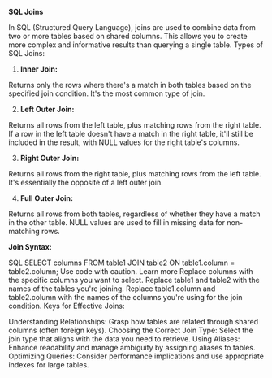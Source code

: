 **SQL Joins**

In SQL (Structured Query Language), joins are used to combine data from two or more tables based on shared columns.
This allows you to create more complex and informative results than querying a single table.
Types of SQL Joins:

1. **Inner Join:**

Returns only the rows where there's a match in both tables based on the specified join condition.
It's the most common type of join.

2. **Left Outer Join:**

Returns all rows from the left table, plus matching rows from the right table.
If a row in the left table doesn't have a match in the right table, it'll still be included in the result, with NULL values for the right table's columns.

3. **Right Outer Join:**

Returns all rows from the right table, plus matching rows from the left table.
It's essentially the opposite of a left outer join.

4. **Full Outer Join:**

Returns all rows from both tables, regardless of whether they have a match in the other table.
NULL values are used to fill in missing data for non-matching rows.

**Join Syntax:**

SQL
SELECT columns
FROM table1
JOIN table2
ON table1.column = table2.column;
Use code with caution. Learn more
Replace columns with the specific columns you want to select.
Replace table1 and table2 with the names of the tables you're joining.
Replace table1.column and table2.column with the names of the columns you're using for the join condition.
Keys for Effective Joins:

Understanding Relationships: Grasp how tables are related through shared columns (often foreign keys).
Choosing the Correct Join Type: Select the join type that aligns with the data you need to retrieve.
Using Aliases: Enhance readability and manage ambiguity by assigning aliases to tables.
Optimizing Queries: Consider performance implications and use appropriate indexes for large tables.